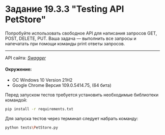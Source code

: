 # Задание 19.3.3 "Testing API PetStore"
  
Попробуйте использовать свободное API для написания запросов GET, POST, DELETE, PUT. Ваша задача — выполнить все запросы и напечатать при помощи команды print ответы запросов.  

---
 
API сайта: *[Swagger](https://petstore.swagger.io/)*  


#### Окружение: 
- OC Windows 10 Version 21H2   
- Google Chrome  Версия 109.0.5414.75, (64 бита)


Перед запуском тестов требуется установить необходимые библиотеки командой:
   ```bash
   pip install -r requirements.txt
   ```
Для запуска тестов через терминал следует набрать команду:  
   ```bash
   python tests\PetStore.py
   ```